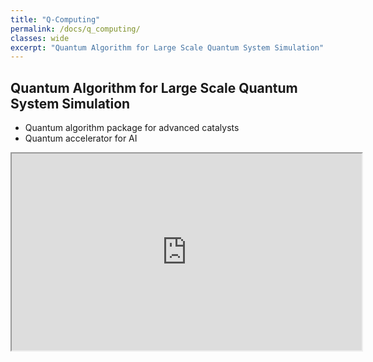 ```yaml
---
title: "Q-Computing"
permalink: /docs/q_computing/
classes: wide
excerpt: "Quantum Algorithm for Large Scale Quantum System Simulation"
---
```


## Quantum Algorithm for Large Scale Quantum System Simulation
- Quantum algorithm package for advanced catalysts
- Quantum accelerator for AI

<!-- uncomment this to fit vertical height to contents automatically
<script type="text/javascript" src="https://thegltr.com/gltr_api.js"></script>
<script type="text/javascript">
	let iframe = document.getElementById('myiframe');
    
    iframe.addEventListener('load', function){
    	iframe.style.height = iframe.contentDocument.body.scrollHeight + 'px';
    });
</script>
-->
<iframe width="560" height="315" src="https://thegltr.com/gltr_api.php?gid=11000359&lc=en&sl=0&am=i" title="✨ Quantum Computer"></iframe>
